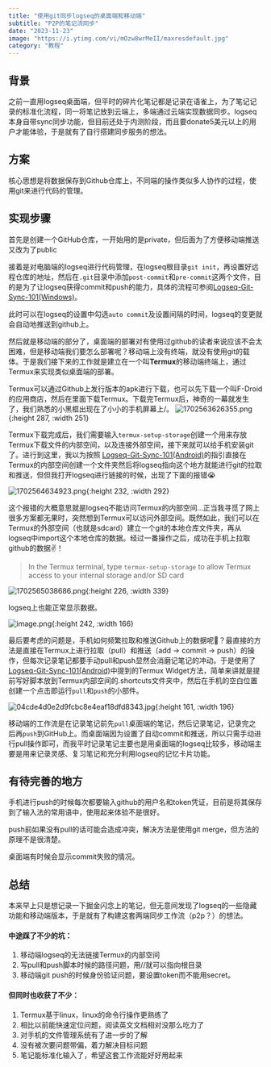 ```yaml
---
title: "使用git同步logseq的桌面端和移动端"
subtitle: "P2P的笔记流同步"
date: "2023-11-23"
image: "https://i.ytimg.com/vi/mOzw8wrMeII/maxresdefault.jpg"
category: "教程"
---
```


## 背景
之前一直用logseq桌面端，但平时的碎片化笔记都是记录在语雀上，为了笔记记录的标准化流程，同一将笔记放到云端上，多端通过云端实现数据同步。logseq本身自带sync同步功能，但目前还处于内测阶段，而且要donate5美元以上的用户才能体验，于是就有了自行搭建同步服务的想法。
## 方案
核心思想是将数据保存到Github仓库上，不同端的操作类似多人协作的过程，使用git来进行代码的管理。


 ## 实现步骤
 首先是创建一个GitHub仓库，一开始用的是private，但后面为了方便移动端推送又改为了public

接着是对电脑端的logseq进行代码管理，在logseq根目录`git init`，再设置好远程仓库的地址，然后在`.git`目录中添加`post-commit`和`pre-commit`这两个文件，目的是为了让logseq获得commit和push的能力，具体的流程可参阅[Logseq-Git-Sync-101(Windows)](https://github.com/CharlesChiuGit/Logseq-Git-Sync-101/wiki/For-Windows-users)。

此时可以在logseq的设置中勾选`auto commit`及设置间隔的时间，logseq的变更就会自动地推送到github上。

然后就是移动端的部分了，桌面端的部署对有使用过github的读者来说应该不会太困难，但是移动端我们要怎么部署呢？移动端上没有终端，就没有使用git的载体。于是我们接下来的工作就是建立在一个叫**Termux**的移动端终端上，通过Termux来实现类似桌面端的部署。

Termux可以通过Github上发行版本的apk进行下载，也可以先下载一个叫F-Droid的应用商店，然后在里面下载Termux。下载完Termux后，神奇的一幕就发生了，我们熟悉的小黑框出现在了小小的手机屏幕上/。
![1702563626355.png](/images/1702563626355_1702563629515_0.png){:height 287, :width 251}

Termux下载完成后，我们需要输入`termux-setup-storage`创建一个用来存放Termux下载文件的内部空间，以及连接外部空间，接下来就可以给手机安装git了。进行到这里，我以为按照 [Logseq-Git-Sync-101(Android)](https://github.com/CharlesChiuGit/Logseq-Git-Sync-101/wiki/For-Android-users)的指引直接在Termux的内部空间创建一个文件夹然后将logseq指向这个地方就能进行git的拉取和推送，但但我打开logseq进行链接的时候，出现了下面的报错😭

![1702564634923.png](/images/1702564634923_1702564650977_0.png){:height 232, :width 292}

 这个报错的大概意思就是logseq不能访问Termux的内部空间...正当我寻觅了网上很多方案都无果时，突然想到Termux可以访问外部空间。既然如此，我们可以在Termux的外部空间（也就是sdcard）建立一个git的本地仓库文件夹，再从logseq中import这个本地仓库的数据。经过一番操作之后，成功在手机上拉取github的数据✌！


  > In the Termux terminal, type `termux-setup-storage` to allow Termux access to your internal storage and/or SD card 

![1702565038686.png](/images/1702565038686_1702565041757_0.png){:height 226, :width 339}

logseq上也能正常显示数据。

![image.png](/images/image_1702565251904_0.png){:height 242, :width 166}

最后要考虑的问题是，手机如何频繁拉取和推送Github上的数据呢🤔？最直接的方法是直接在Termux上进行拉取（pull）和推送（add -> commit -> push）的操作，但每次记录笔记都要手动pull和push显然会消磨记笔记的冲动。于是使用了[Logseq-Git-Sync-101(Android)](https://github.com/CharlesChiuGit/Logseq-Git-Sync-101/wiki/For-Android-users)中提到的Termux Widget方法，简单来讲就是提前写好脚本放到Termux内部空间的.shortcuts文件夹中，然后在手机的空白位置创建一个点击即运行`pull`和`push`的小部件。

![04cde4d0e2d9fcbc8e4eaf18dfd8343.jpg](/images/04cde4d0e2d9fcbc8e4eaf18dfd8343_1702565785407_0.jpg){:height 161, :width 196}

移动端的工作流是在记录笔记前先`pull`桌面端的笔记，然后记录笔记，记录完之后再`push`到GitHub上。而桌面端因为设置了自动commit和推送，所以只需手动进行pull操作即可，而我平时记录笔记主要也是用桌面端的logseq比较多，移动端主要是用来记录灵感、复习笔记和充分利用logseq的记忆卡片功能。
## 有待完善的地方
手机进行push的时候每次都要输入github的用户名和token凭证，目前是将其保存到了输入法的常用语中，使用起来体验不是很好。

push前如果没有pull的话可能会造成冲突，解决方法是使用git merge，但方法的原理不是很清楚。

桌面端有时候会显示commit失败的情况。

 ## 总结
本来早上只是想记录一下掘金闪念上的笔记，但无意间发现了logseq的一些隐藏功能和移动端版本，于是就有了构建这套两端同步工作流（p2p？）的想法。

#### 中途踩了不少的坑：
1. 移动端logseq的无法链接Termux的内部空间 
2. 写pull和push脚本时候的路径问题，用//就可以指向根目录 
3. 移动端git push的时候身份验证问题，要设置token而不能用secret。          

#### 但同时也收获了不少：
1. Termux基于linux，linux的命令行操作更熟练了
2. 相比以前能快速定位问题，阅读英文文档相对没那么吃力了
3. 对手机的文件管理系统有了进一步的了解
4. 没有被次要问题带偏，着力解决目标问题
5. 笔记能标准化输入了，希望这套工作流能好好用起来

